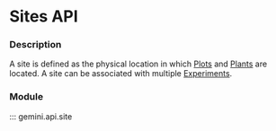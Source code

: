 # Sites API

### Description

A site is defined as the physical location in which [Plots](plots.md) and [Plants](plants.md) are located. A site can be associated with multiple [Experiments](experiments.md).

### Module

::: gemini.api.site